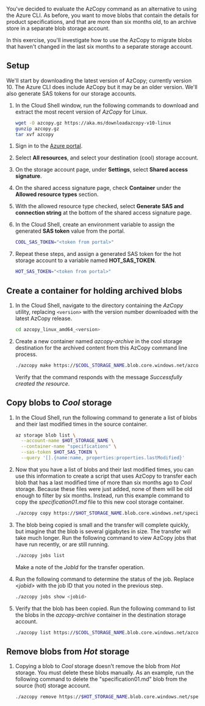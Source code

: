You've decided to evaluate the AzCopy command as an alternative to using the Azure CLI. As before, you want to move blobs that contain the details for product specifications, and that are more than six months old, to an archive store in a separate blob storage account.

In this exercise, you'll investigate how to use the AzCopy to migrate blobs that haven't changed in the last six months to a separate storage account.

## Setup

We'll start by downloading the latest version of AzCopy; currently version 10. The Azure CLI does include AzCopy but it may be an older version. We'll also generate SAS tokens for our storage accounts.

1. In the Cloud Shell window, run the following commands to download and extract the most recent version of *AzCopy* for Linux.

    ```bash
    wget -O azcopy.gz https://aka.ms/downloadazcopy-v10-linux
    gunzip azcopy.gz
    tar xvf azcopy
    ```

<!-- NOTE TO REVIEWER. I wanted to generate SAS tokens from the command line, using the Azure CLI. However, there are currently bugs in the CLI storage commands which cause dates and timestamps to be handled incorrectly (may also be responsible for some of the issues in Exercise 4), so I have used the portal to generate SAS tokens. -->

1. Sign in to the [Azure portal](https://portal.azure.com/learn.docs.microsoft.com?azure-portal=true).

1. Select **All resources**, and select your destination (cool) storage account.

1. On the storage account page, under **Settings**, select **Shared access signature**.

1. On the shared access signature page, check **Container** under the **Allowed resource types** section.

1. With the allowed resource type checked, select **Generate SAS and connection string** at the bottom of the shared access signature page.

1. In the Cloud Shell, create an environment variable to assign the generated **SAS token** value from the portal.

    ```bash
    COOL_SAS_TOKEN="<token from portal>"
    ```

1. Repeat these steps, and assign a generated SAS token for the hot storage account to a variable named **HOT_SAS_TOKEN**.

    ```bash
    HOT_SAS_TOKEN="<token from portal>"
    ```

## Create a container for holding archived blobs

1. In the Cloud Shell, navigate to the directory containing the *AzCopy* utility, replacing `<version>` with the version number downloaded with the latest AzCopy release.

    ```bash
    cd azcopy_linux_amd64_<version>
    ```

2. Create a new container named *azcopy-archive* in the cool storage destination for the archived content from this AzCopy command line process.

    ```bash
    ./azcopy make https://$COOL_STORAGE_NAME.blob.core.windows.net/azcopy-archive$COOL_SAS_TOKEN
    ```

    Verify that the command responds with the message *Successfully created the resource*.

## Copy blobs to *Cool* storage

1. In the Cloud Shell, run the following command to generate a list of blobs and their last modified times in the source container.

    ```bash
    az storage blob list \
      --account-name $HOT_STORAGE_NAME \
      --container-name "specifications" \
      --sas-token $HOT_SAS_TOKEN \
      --query '[].{name:name, properties:properties.lastModified}'
    ```

1. Now that you have a list of blobs and their last modified times, you can use this information to create a script that uses AzCopy to transfer each blob that has a last modified time of more than six months ago to *Cool* storage. Because these files were just added, none of them will be old enough to filter by six months. Instead, run this example command to copy the *specification01.md* file to this new cool storage container.

    ```bash
    ./azcopy copy https://$HOT_STORAGE_NAME.blob.core.windows.net/specifications/specification01.md$HOT_SAS_TOKEN https://$COOL_STORAGE_NAME.blob.core.windows.net/azcopy-archive$COOL_SAS_TOKEN
    ```

1. The blob being copied is small and the transfer will complete quickly, but imagine that the blob is several gigabytes in size. The transfer will take much longer. Run the following command to view AzCopy jobs that have run recently, or are still running.

    ```bash
    ./azcopy jobs list
    ```

    Make a note of the *JobId* for the transfer operation.

1. Run the following command to determine the status of the job. Replace *\<jobid>* with the job ID that you noted in the previous step.

    ```bash
    ./azcopy jobs show <jobid>
    ```

1. Verify that the blob has been copied. Run the following command to list the blobs in the *azcopy-archive* container in the destination storage account.

    ```bash
    ./azcopy list https://$COOL_STORAGE_NAME.blob.core.windows.net/azcopy-archive$COOL_SAS_TOKEN
    ```

## Remove blobs from *Hot* storage

1. Copying a blob to *Cool* storage doesn't remove the blob from *Hot* storage. You must delete these blobs manually. As an example, run the following command to delete the "specification01.md" blob from the source (hot) storage account.

    ```bash
    ./azcopy remove https://$HOT_STORAGE_NAME.blob.core.windows.net/specifications/specification01.md$HOT_SAS_TOKEN
    ```
